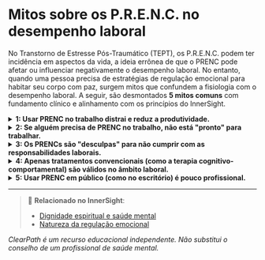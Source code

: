 # Mitos sobre os P.R.E.N.C. no desempenho laboral

No Transtorno de Estresse Pós-Traumático (TEPT), os P.R.E.N.C. podem ter incidência em aspectos da vida, a ideia errônea de que o PRENC pode afetar ou influenciar negativamente o desempenho laboral. No entanto, quando uma pessoa precisa de estratégias de regulação emocional para habitar seu corpo com paz, surgem mitos que confundem a fisiologia com o desempenho laboral. A seguir, são desmontados **5 mitos comuns** com fundamento clínico e alinhamento com os princípios do InnerSight.

<details>
<summary><strong>1: Usar PRENC no trabalho distrai e reduz a produtividade.</strong></summary>

<strong>Realidade:</strong> Muitos PRENCs (como respiração consciente, uso de objetos sensoriais ou pausas breves de regulação) são projetados para serem discretos e rápidos. Longe de reduzir a produtividade, podem prevenir crises emocionais, melhorar a concentração e aumentar a estabilidade laboral a longo prazo.<br>
<strong>Risco:</strong> Este mito pode levar a que se proíbam estratégias de regulação emocional no trabalho, aumentando o risco de crises, absenteísmo e deterioração do rendimento laboral.
</details>

<details>
<summary><strong>2: Se alguém precisa de PRENC no trabalho, não está "pronto" para trabalhar.</strong></summary>

<strong>Realidade:</strong> Precisar de estratégias de regulação emocional não indica incapacidade, mas autoconhecimento e compromisso com o bem-estar. Muitas pessoas com TEPT altamente funcionais usam PRENCs como parte de sua adaptação bem-sucedida ao ambiente laboral.<br>
<strong>Risco:</strong> Este preconceito pode levar à discriminação laboral, limitando oportunidades de emprego e perpetuando a estigmatização de pessoas com necessidades de saúde mental.
</details>

<details>
<summary><strong>3: Os PRENCs são "desculpas" para não cumprir com as responsabilidades laborais.</strong></summary>

<strong>Realidade:</strong> Os PRENCs são ferramentas de enfrentamento, não evasão. Quando usados adequadamente, permitem à pessoa se manter presente, regulada e capaz de cumprir suas tarefas, mesmo em ambientes estressantes.<br>
<strong>Risco:</strong> Esta percepção errônea pode criar um ambiente laboral hostil que impeça o uso de estratégias necessárias, aumentando o estresse e a probabilidade de crises emocionais.
</details>

<details>
<summary><strong>4: Apenas tratamentos convencionais (como a terapia cognitivo-comportamental) são válidos no âmbito laboral.</strong></summary>

<strong>Realidade:</strong> Embora os tratamentos convencionais sejam fundamentais, muitas pessoas complementam seu manejo com PRENCs que lhes resultam cultural ou pessoalmente significativos. A eficácia se mede pelos resultados funcionais, não apenas pela abordagem utilizada.<br>
<strong>Risco:</strong> Limitar as opções de manejo pode reduzir a efetividade do tratamento e criar barreiras culturais que impeçam o acesso a estratégias apropriadas.
</details>

<details>
<summary><strong>5: Usar PRENC em público (como no escritório) é pouco profissional.</strong></summary>

<strong>Realidade:</strong> A profissionalidade se define pela ética, responsabilidade e qualidade do trabalho, não pela ausência de necessidades de saúde mental. Cada vez mais ambientes laborais inclusivos reconhecem a diversidade de estratégias de autorregulação como parte da acessibilidade psicológica.<br>
<strong>Risco:</strong> Este estigma pode levar a que as pessoas ocultem suas necessidades de regulação emocional, aumentando o estresse e reduzindo a efetividade laboral.
</details>

---

> 🔗 **Relacionado no InnerSight**:  
> - [Dignidade espiritual e saúde mental](https://inner-clarity.github.io/InnerSight/pt#dignidade-espiritual-e-saúde-mental)  
> - [Natureza da regulação emocional](https://inner-clarity.github.io/InnerSight/pt#natureza-da-regulação-emocional)

*ClearPath é um recurso educacional independente. Não substitui o conselho de um profissional de saúde mental.*
